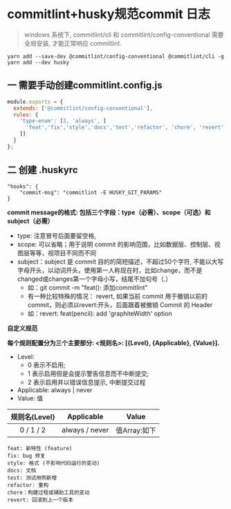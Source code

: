 # commitlint+husky规范commit 日志

> windows 系统下, commitlint/cli 和 commitlint/config-conventional 需要全局安装, 才能正常响应 commitlint.
```
yarn add --save-dev @commitlint/config-conventional @commitlint/cli -g
yarn add --dev husky
```
## 一 需要手动创建commitlint.config.js
```javascript
module.exports = {
  extends: ['@commitlint/config-conventional'],
  rules: {
    'type-enum': [2, 'always', [
      'feat','fix','style','docs','test','refactor', 'chore', 'revert'
    ]]
  }
};
```
## 二 创建 .huskyrc
```
"hooks": {
    "commit-msg": "commitlint -E HUSKY_GIT_PARAMS"
}
```

  **commit message的格式: 包括三个字段：type（必需）、scope（可选）和subject（必需）**
 - type: 注意冒号后面要留空格,
 - scope: 可以省略；用于说明 commit 的影响范围，比如数据层、控制层、视图层等等，视项目不同而不同
 - subject：subject 是 commit 目的的简短描述，不超过50个字符, 不能以大写字母开头，以动词开头，使用第一人称现在时，比如change，而不是changed或changes第一个字母小写，结尾不加句号（.）
    - 如：git commit -m "feat(): 添加commitlint"
   * 有一种比较特殊的情况： revert, 如果当前 commit 用于撤销以前的 commit，则必须以revert:开头，后面跟着被撤销 Commit 的 Header
    - 如：revert: feat(pencil): add 'graphiteWidth' option

 **自定义规范**

 **每个规则配置分为三个主要部分: <规则名>: [{Level}, {Applicable}, {Value}].**
 * Level:
    * 0 表示不启用;
    * 1 表示启用但是会提示警告信息而不中断提交;
    * 2 表示启用并以错误信息提示, 中断提交过程
 * Applicable: always | never
 * Value: 值

| 规则名{Level} |    Applicable   |    Value    |
| :----------: | :-------------: | :---------: |
|  0 / 1 / 2   |  always / never | 值Array:如下 |

    feat: 新特性 (feature)
    fix: bug 修复
    style: 格式 (不影响代码运行的变动)
    docs: 文档
    test: 测试用例新增
    refactor: 重构
    chore：构建过程或辅助工具的变动
    revert: 回滚到上一个版本